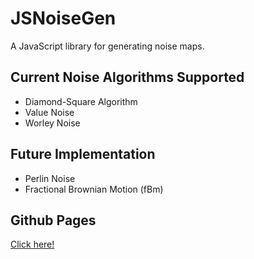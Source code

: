 # JSNoiseGen

A JavaScript library for generating noise maps.

## Current Noise Algorithms Supported

* Diamond-Square Algorithm
* Value Noise
* Worley Noise

## Future Implementation

* Perlin Noise
* Fractional Brownian Motion (fBm)

## Github Pages
[Click here!](https://thomas-james-rose.github.io/JSNoiseGen/)